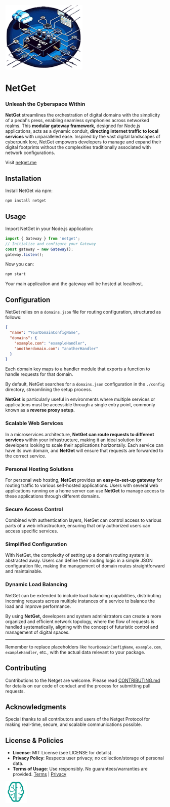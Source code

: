 <img src="./netget.png" alt="SVG Image" width="244" height="203">

# NetGet

### Unleash the Cyberspace Within

**NetGet** streamlines the orchestration of digital domains with the simplicity of a pedal's press, enabling seamless symphonies across networked realms. This **modular gateway framework,** designed for Node.js applications, acts as a dynamic conduit, **directing internet traffic to local services** with unparalleled ease. Inspired by the vast digital landscapes of cyberpunk lore, NetGet empowers developers to manage and expand their digital footprints without the complexities traditionally associated with network configurations.

Visit [netget.me](https://netget.me)

## Installation

Install NetGet via npm:

```bash
npm install netget
```

## Usage

Import NetGet in your Node.js application:

```js
import { Gateway } from 'netget';
// Initialize and configure your Gateway
const gateway = new Gateway();
gateway.listen();
```

Now you can:

```bash
npm start
```

Your main application and the gateway will be hosted at localhost.

## Configuration

NetGet relies on a `domains.json` file for routing configuration, structured as follows:

```json
{
  "name": "YourDomainConfigName",
  "domains": {
    "example.com": "exampleHandler",
    "anotherdomain.com": "anotherHandler"
  }
}
```

Each domain key maps to a handler module that exports a function to handle requests for that domain.

By default, NetGet searches for a `domains.json` configuration in the `./config` directory, streamlining the setup process.



**NetGet** is particularly useful in environments where multiple services or applications must be accessible through a single entry point, commonly known as a **reverse proxy setup.**

### Scalable Web Services

In a microservices architecture, **NetGet can route requests to different services** within your infrastructure, making it an ideal solution for developers looking to scale their applications horizontally. Each service can have its own domain, and **NetGet** will ensure that requests are forwarded to the correct service.

### Personal Hosting Solutions

For personal web hosting, **NetGet** provides an **easy-to-set-up gateway** for routing traffic to various self-hosted applications. Users with several web applications running on a home server can use **NetGet** to manage access to these applications through different domains.

### Secure Access Control

Combined with authentication layers, NetGet can control access to various parts of a web infrastructure, ensuring that only authorized users can access specific services.

### Simplified Configuration

With NetGet, the complexity of setting up a domain routing system is abstracted away. Users can define their routing logic in a simple JSON configuration file, making the management of domain routes straightforward and maintainable.

### Dynamic Load Balancing

NetGet can be extended to include load balancing capabilities, distributing incoming requests across multiple instances of a service to balance the load and improve performance.

By using **NetGet,** developers and system administrators can create a more organized and efficient network topology, where the flow of requests is handled systematically, aligning with the concept of futuristic control and management of digital spaces.

------

Remember to replace placeholders like `YourDomainConfigName`, `example.com`, `exampleHandler`, etc., with the actual data relevant to your package.



## Contributing

Contributions to the Netget are welcome. Please read [CONTRIBUTING.md](https://chat.openai.com/c/CONTRIBUTING.md) for details on our code of conduct and the process for submitting pull requests.

## Acknowledgments

Special thanks to all contributors and users of the Netget Protocol for making real-time, secure, and scalable communications possible.

## License & Policies
- **License**: MIT License (see LICENSE for details).
- **Privacy Policy**: Respects user privacy; no collection/storage of personal data.
- **Terms of Usage**: Use responsibly. No guarantees/warranties are provided. [Terms](https://www.neurons.me/terms-of-use) | [Privacy](https://www.neurons.me/privacy-policy)

<img src="./_._.svg" alt="SVG Image" width="69" height="69" style="width69px; height:69px;">
